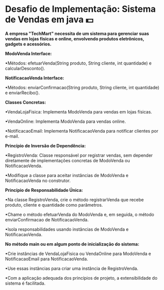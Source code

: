 # Desafio de Implementação: Sistema de Vendas em java 💵

**A empresa "TechMart" necessita de um sistema para gerenciar suas vendas em lojas físicas e online, envolvendo produtos eletrônicos, gadgets e acessórios.**


**ModoVenda Interface:**

•Métodos: efetuarVenda(String produto, String cliente, int quantidade) e calcularDesconto().


**NotificacaoVenda Interface:**

•Métodos: enviarConfirmacao(String produto, String cliente, int quantidade) e enviarRecibo().


**Classes Concretas:**

•VendaLojaFisica: Implementa ModoVenda para vendas em lojas físicas.

•VendaOnline: Implementa ModoVenda para vendas online.

•NotificacaoEmail: Implementa NotificacaoVenda para notificar clientes por e-mail.


**Princípio de Inversão de Dependência:**

•RegistroVenda: Classe responsável por registrar vendas, sem depender diretamente de implementações concretas de ModoVenda ou NotificacaoVenda.

•Modifique a classe para aceitar instâncias de ModoVenda e NotificacaoVenda no construtor.


**Princípio de Responsabilidade Única:**

•Na classe RegistroVenda, crie o método registrarVenda que recebe produto, cliente e quantidade como parâmetros.

•Chame o método efetuarVenda do ModoVenda e, em seguida, o método enviarConfirmacao de NotificacaoVenda.

•Isola responsabilidades usando instâncias de ModoVenda e NotificacaoVenda.


**No método main ou em algum ponto de inicialização do sistema:**

•Crie instâncias de VendaLojaFisica ou VendaOnline para ModoVenda e NotificacaoEmail para NotificacaoVenda.

•Use essas instâncias para criar uma instância de RegistroVenda.

•Com a aplicação adequada dos princípios de projeto, a extensibilidade do sistema é facilitada.
